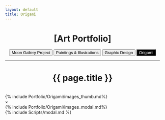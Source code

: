 ```yaml
---
layout: default
title: Origami
---
```


<div class="artpost" align="center">
	<h1 class="artpost-title">[Art Portfolio]</h1>
	<a href="/Portfolio/MoonGallery"><button class="button">Moon Gallery Project</button></a>
	<a href="/Portfolio/Paintings"><button class="button">Paintings & Illustrations</button></a>
	<a href="/Portfolio/GraphicDes"><button class="button">Graphic Design</button></a>
	<a href="/Portfolio/Origami"><button class="button" style="background-color: black; color: white">Origami</button></a>
	<hr>
	<h1>{{ page.title }}</h1>
	<br>
</div>
<div>
	{% include Portfolio/Origami/images_thumb.md%}
	<!-- The Modal -->
	<div id="myModal" class="modal">
	  <span class="close cursor" onclick="closeModal()">&times;</span>
	  <div class="modal-content">
	    {% include Portfolio/Origami/images_modal.md%}   
	  </div>
	</div>
	{% include Scripts/modal.md %}
</div>
